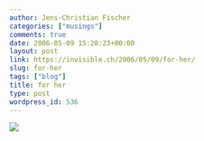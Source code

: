 ```yaml
---
author: Jens-Christian Fischer
categories: ["musings"]
comments: true
date: 2006-05-09 15:28:23+00:00
layout: post
link: https://invisible.ch/2006/05/09/for-her/
slug: for-her
tags: ["blog"]
title: for her
type: post
wordpress_id: 536
---
```


![](images/rose-small.jpg)
